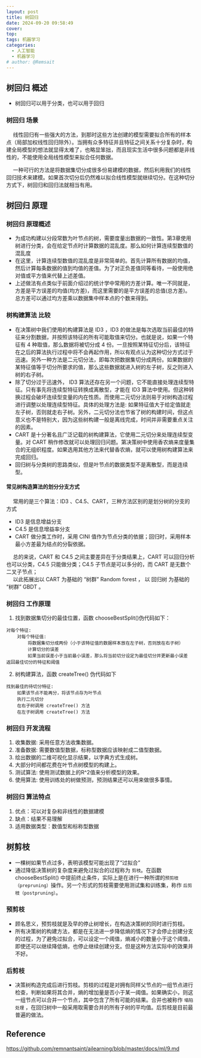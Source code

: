 ```yaml
---
layout: post
title: 树回归
date: 2024-09-20 09:58:49
cover: 
top: 
tags: 机器学习
categories: 
  - 人工智能
  - 机器学习
# author: @Remsait
---
```

## 树回归 概述
- 树回归可以用于分类，也可以用于回归

### 树回归 场景
&emsp; 线性回归有一些强大的方法，到那时这些方法创建的模型需要拟合所有的样本点（局部加权线性回归除外）。当拥有众多特征并且特征之间关系十分复杂时，构建全局模型的想法就显得太难了，也略显笨拙，而且现实生活中很多问题都是非线性的，不能使用全局线性模型来拟合任何数据。  

&emsp; 一种可行的方法是将数据集切分成很多份易建模的数据，然后利用我们的线性回归技术来建模。如果首次切分后仍然难以拟合线性模型就继续切分。在这种切分方式下，树回归和回归法就相当有用。

## 树回归 原理
### 树回归 原理概述
- 为成功构建以分段常数为叶节点的树，需要度量出数据的一致性。第3章使用树进行分类，会在给定节点时计算数据的混乱度。那么如何计算连续型数值的混乱度
- 在这里，计算连续型数值的混乱度是非常简单的。首先计算所有数据的均值，然后计算每条数据的值到均值的差值。为了对正负差值同等看待，一般使用绝对值或平方值来代替上述差值。
- 上述做法有点类似于前面介绍过的统计学中常用的方差计算。唯一不同就是，方差是平方误差的均值(均方差)，而这里需要的是平方误差的总值(总方差)。总方差可以通过均方差乘以数据集中样本点的个数来得到。

### 树构建算法 比较
- 在决策树中我们使用的构建算法是 ID3 ，ID3 的做法是每次选取当前最佳的特征来分割数据，并按照该特征的所有可能取值来切分。也就是说，如果一个特征有 4 种取值，那么数据将被切分成 4 份。一旦按照某特征切分后，该特征在之后的算法执行过程中将不会再起作用，所以有观点认为这种切分方式过于迅速。另外一种方法是二元切分法，即每次把数据集切分成两份。如果数据的某特征值等于切分所要求的值，那么这些数据就进入树的左子树，反之则进入树的右子树。
- 除了切分过于迅速外， ID3 算法还存在另一个问题，它不能直接处理连续型特征。只有事先将连续型特征转换成离散型，才能在 ID3 算法中使用。但这种转换过程会破坏连续型变量的内在性质。而使用二元切分法则易于对树构造过程进行调整以处理连续型特征。具体的处理方法是: 如果特征值大于给定值就走左子树，否则就走右子树。另外，二元切分法也节省了树的构建时间，但这点意义也不是特别大，因为这些树构建一般是离线完成，时间并非需要重点关注的因素。
- CART 是十分著名且广泛记载的树构建算法，它使用二元切分来处理连续型变量。对 CART 稍作修改就可以处理回归问题。第决策树中使用香农熵来度量集合的无组织程度。如果选用其他方法来代替香农熵，就可以使用树构建算法来完成回归。
- 回归树与分类树的思路类似，但是叶节点的数据类型不是离散型，而是连续型。

#### 常见树构造算法的划分分支方式
&emsp; 常用的是三个算法：ID3 、C4.5、CART，三种方法区别的是划分树的分支的方式
- ID3 是信息增益分支
- C4.5 是信息增益率分支
- CART 做分类工作时，采用 CINI 值作为节点分类的依据；回归时，采用样本最小方差最为结点的分裂依据。

&emsp; 总的来说，CART 和 C4.5 之间主要差异在于分类结果上，CART 可以回归分析也可以分类，C4.5 只能做分类；C4.5 子节点是可以多分的，而 CART 是无数个二叉子节点；  
&emsp; 以此拓展出以 CART 为基础的 “树群” Random forest ， 以 回归树 为基础的 “树群” GBDT 。  

### 树回归 工作原理
1. 找到数据集切分的最佳位置，函数 chooseBestSplit()伪代码如下：
```text
对每个特征:
    对每个特征值: 
        将数据集切分成两份（小于该特征值的数据样本放在左子树，否则放在右子树）
        计算切分的误差
        如果当前误差小于当前最小误差，那么将当前切分设定为最佳切分并更新最小误差
返回最佳切分的特征和阈值
```
2. 树构建算法，函数 createTree() 伪代码如下
```text
找到最佳的待切分特征:
    如果该节点不能再分，将该节点存为叶节点
    执行二元切分
    在右子树调用 createTree() 方法
    在左子树调用 createTree() 方法
```
### 树回归 开发流程
1. 收集数据: 采用任意方法收集数据。
2. 准备数据: 需要数值型数据，标称型数据应该映射成二值型数据。
3. 绘出数据的二维可视化显示结果，以字典方式生成树。
4. 大部分时间都花费在叶节点树模型的构建上。
5. 测试算法: 使用测试数据上的R^2值来分析模型的效果。
6. 使用算法: 使用训练处的树做预测，预测结果还可以用来做很多事情。

### 树回归 算法特点
1. 优点：可以对复杂和非线性的数据建模
2. 缺点：结果不易理解
3. 适用数据类型：数值型和标称型数据

## 树剪枝
- 一棵树如果节点过多，表明该模型可能出现了“过拟合”
- 通过降低决策树的复杂度来避免过拟合的过程称为 `剪枝`。在函数 chooseBestSplit() 中提前终止条件，实际上是在进行一种所谓的`预剪枝（prepruning）`操作。另一个形式的剪枝需要使用测试集和训练集，称作 `后剪枝（postpruning）`。

### 预剪枝
- 顾名思义，预剪枝就是及早的停止树增长，在构造决策树的同时进行剪枝。
- 所有决策树的构建方法，都是在无法进一步降低熵的情况下才会停止创建分支的过程，为了避免过拟合，可以设定一个阈值，熵减小的数量小于这个阈值，即使还可以继续降低熵，也停止继续创建分支。但是这种方法实际中的效果并不好。

### 后剪枝
- 决策树构造完成后进行剪枝。剪枝的过程是对拥有同样父节点的一组节点进行检查，判断如果将其合并，熵的增加量是否小于某一阈值。如果确实小，则这一组节点可以合并一个节点，其中包含了所有可能的结果。合并也被称作 `塌陷处理` ，在回归树中一般采用取需要合并的所有子树的平均值。后剪枝是目前最普遍的做法。



## Reference
<https://github.com/remnantsaint/ailearning/blob/master/docs/ml/9.md>




















